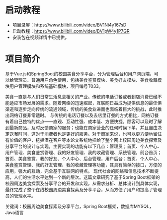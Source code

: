 # 启动教程

- 项目录屏：https://www.bilibili.com/video/BV1Ni4y167sD
- 启动教程：https://www.bilibili.com/video/BV1pW4y1P7GR
- 安装包在视频详情中已提供。


# 项目简介
基于Vue.js和SpringBoot的校园美食分享平台，分为管理后台和用户网页端，可以给管理员、普通用户角色使用，包括美食鉴赏模块、美食好友模块、美食收藏模块用户管理模块和系统基础模块，项目编号T033。

美食一直是与人们日常生活息息相关的产业。传统的电话订餐或者到店消费已经不能适应市场发展的需求。随着网络的迅速崛起，互联网日益成为提供信息的最佳俱渠道和逐步走向传统的流通领域，传统的美食业进而也面临着巨大的挑战，此时推出网络订餐非常适时。
与传统的电话订餐以及去店里订餐的方式相比，网络订餐有着自己独特的优点——直观、互动性强、成本低、方便快捷。顾客可以及时了解到最新商品，及时反馈商家的服务；也能在商家营业的任何时候下单，并且自由决定送餐时间，这对于消费者也是更好的服务。对于商家来说，也可以更方便地留住有价值的客户，挖掘潜在客户等本论文系统地描绘了整个网上校园周边美食探索及分享平台的设计与实现，主要实现的功能有以下几点：管理员；首页、个人中心、用户管理、美食鉴赏管理、我的好友管理、我的收藏管理、系统管理，前台首页；首页、美食鉴赏、我的好友、个人中心、后台管理，用户后台；首页、个人中心、美食鉴赏管理、我的好友管理、我的收藏管理等功能，其具有简单的接口，方便的应用，强大的互动，完全基于互联网的特点。
现代社会的网络和信息技术不断提高，人们的生活水平达到一个新的层次。这篇文章研究了基于Spring Boot框架的校园周边美食探索及分享平台的开发和实现，从需求分析、总体设计到具体实现，最终完成了整个在线校园周边美食探索及分享平台，从而方便了用户和提高了管理员的管理水平。

关键词：校园周边美食探索及分享平台，Spring Boot框架，数据库MYSQL，Java语言 
